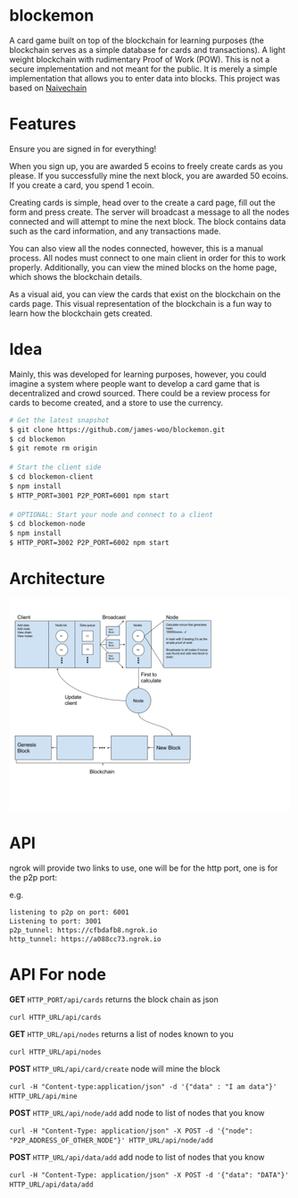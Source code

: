 # blockemon
A card game built on top of the blockchain for learning purposes (the blockchain serves as a simple database for cards and transactions). A light weight blockchain with rudimentary Proof of Work (POW). This is not a secure implementation and not meant for the public. It is merely a simple implementation that allows you to enter data into blocks. This project was based on [Naivechain](https://github.com/lhartikk/naivechain)

# Features
Ensure you are signed in for everything!

When you sign up, you are awarded 5 ecoins to freely create cards as you please. If you successfully mine the next block, you are awarded 50 ecoins. If you create a card, you spend 1 ecoin. 

Creating cards is simple, head over to the create a card page, fill out the form and press create. The server will broadcast a message to all the nodes connected and will attempt to mine the next block. The block contains data such as the card information, and any transactions made.

You can also view all the nodes connected, however, this is a manual process. All nodes must connect to one main client in order for this to work properly. Additionally, you can view the mined blocks on the home page, which shows the blockchain details.

As a visual aid, you can view the cards that exist on the blockchain on the cards page. This visual representation of the blockchain is a fun way to learn how the blockchain gets created.

# Idea
Mainly, this was developed for learning purposes, however, you could imagine a system where people want to develop a card game that is decentralized and crowd sourced. There could be a review process for cards to become created, and a store to use the currency.

```bash
# Get the latest snapshot
$ git clone https://github.com/james-woo/blockemon.git
$ cd blockemon
$ git remote rm origin

# Start the client side
$ cd blockemon-client
$ npm install
$ HTTP_PORT=3001 P2P_PORT=6001 npm start

# OPTIONAL: Start your node and connect to a client
$ cd blockemon-node
$ npm install
$ HTTP_PORT=3002 P2P_PORT=6002 npm start 
```

# Architecture
![Architecture](/architecture.png?raw=true "Architecture")

# API
ngrok will provide two links to use, one will be for the http port, one is for the p2p port:

e.g.

```
listening to p2p on port: 6001
Listening to port: 3001
p2p_tunnel: https://cfbdafb8.ngrok.io
http_tunnel: https://a088cc73.ngrok.io
```

# API For node
**GET** ```HTTP_PORT/api/cards``` returns the block chain as json

```curl HTTP_URL/api/cards```

**GET** ```HTTP_URL/api/nodes``` returns a list of nodes known to you

```curl HTTP_URL/api/nodes```

**POST** ```HTTP_URL/api/card/create``` node will mine the block

```curl -H "Content-type:application/json" -d '{"data" : "I am data"}' HTTP_URL/api/mine```

**POST** ```HTTP_URL/api/node/add``` add node to list of nodes that you know

```curl -H "Content-Type: application/json" -X POST -d '{"node": "P2P_ADDRESS_OF_OTHER_NODE"}' HTTP_URL/api/node/add```

**POST** ```HTTP_URL/api/data/add``` add node to list of nodes that you know

```curl -H "Content-Type: application/json" -X POST -d '{"data": "DATA"}' HTTP_URL/api/data/add```
